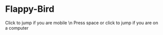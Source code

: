 # Flappy-Bird

Click to jump if you are mobile \n
Press space or click to jump if you are on a computer
